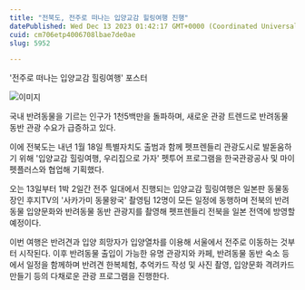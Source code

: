 ```yaml
---
title: "전북도, 전주로 떠나는 입양교감 힐링여행 진행"
datePublished: Wed Dec 13 2023 01:42:17 GMT+0000 (Coordinated Universal Time)
cuid: cm706etp4006708lbae7de0ae
slug: 5952

---
```



'전주로 떠나는 입양교감 힐링여행' 포스터

![이미지](https://cdn.hashnode.com/res/hashnode/image/upload/v1739259854154/e1bb981e-87c9-468d-9ed0-41d48d2c1135.jpeg)

국내 반려동물을 기르는 인구가 1천5백만을 돌파하며, 새로운 관광 트렌드로 반려동물 동반 관광 수요가 급증하고 있다.

이에 전북도는 내년 1월 18일 특별자치도 출범과 함께 펫프렌들리 관광도시로 발돋움하기 위해 '입양교감 힐링여행, 우리집으로 가자' 펫투어 프로그램을 한국관광공사 및 마이펫플러스와 협업해 기획했다.

오는 13일부터 1박 2일간 전주 일대에서 진행되는 입양교감 힐링여행은 일본판 동물동장인 후지TV의 '사카가미 동물왕국' 촬영팀 12명이 모든 일정에 동행하며 전북의 반려동물 입양문화와 반려동물 동반 관광지를 촬영해 펫프렌들리 전북을 일본 전역에 방영할 예정이다.

이번 여행은 반려견과 입양 희망자가 입양열차를 이용해 서울에서 전주로 이동하는 것부터 시작된다. 이후 반려동물 출입이 가능한 유명 관광지와 카페, 반려동물 동반 숙소 등에서 일정을 함께하며 반려견 한복체험, 추억카드 작성 및 사진 촬영, 입양문화 격려카드 만들기 등의 다채로운 관광 프로그램을 진행한다.